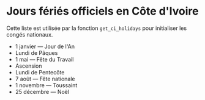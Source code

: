 # Jours fériés officiels en Côte d'Ivoire

Cette liste est utilisée par la fonction `get_ci_holidays` pour initialiser les congés nationaux.

- 1 janvier — Jour de l'An
- Lundi de Pâques
- 1 mai — Fête du Travail
- Ascension
- Lundi de Pentecôte
- 7 août — Fête nationale
- 1 novembre — Toussaint
- 25 décembre — Noël
